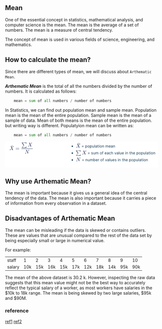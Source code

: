 ## Mean

<p>One of the essential concept in statistics, mathematical analysis, and computer science is the mean. The mean is the average of a set of numbers. The mean is a measure of central tendency.</p>

<p> The concept  of mean is used in various fields of science, engineering, and mathematics.</p>


## How to calculate the mean?

Since there are different types of mean, we will discuss about `Arthematic Mean`.

***Arthematic Mean***
is the total of all the numbers divided by the number of numbers.
It is calculated as follows:

```python
    mean = sum of all numbers / number of numbers
```

In Statistics, we can find out population mean and sample mean. Population mean is the mean of the entire population. Sample mean is the mean of a sample of data. Mean of both means is the mean of the entire population. but writing way is different. Populatyion mean can be written as:

```python
    mean = sum of all numbers / number of numbers
```

<img src=https://github.com/Laudarisd/Data-science-study/blob/master/src/stat%26maths/mean/img/1.png alt="">




## Why use Arthematic Mean?

The mean is important because it gives us a general idea of the central tendency of the data. The mean is also important because it carries a piece of information from every observation in a dataset.



## Disadvantages of Arthematic Mean

<p>The mean can be misleading if the data is skewed or contains outliers. These are values that are unusual compared to the rest of the data set by being especially small or large in numerical value.</p>

<p> For example:

<table>
  <tr>
  <td>staff</td>
    <td>1</td>
    <td>2</td>
    <td>3</td>
    <td>4</td>
    <td>5</td>
    <td>6</td>
    <td>7</td>
    <td>8</td>
    <td>9</td>
    <td>10</td>
  </tr>
  <tr>
    <td>salary</td>
    <td>10k</td>
    <td>15k</td>
    <td>16k</td>
    <td>15k</td>
    <td>17k</td>
    <td>12k</td>
    <td>18k</td>
    <td>14k</td>
    <td>95k</td>
    <td>90k</td>
  </tr>
</table>


The mean of the above dataset is 30.2 k. However, inspecting the raw data suggests that this mean value might not be the best way to accurately reflect the typical salary of a worker, as most workers have salaries in the $10k to 18k range. The mean is being skewed by two large salaries, $95k and $90M. </p>

### reference
[ref1](https://statistics.laerd.com/statistical-guides/measures-central-tendency-mean-mode-median.php#:~:text=An%20important%20property%20of%20the,the%20mean%20is%20always%20zero.)
[ref2](https://corporatefinanceinstitute.com/resources/knowledge/other/mean/)
